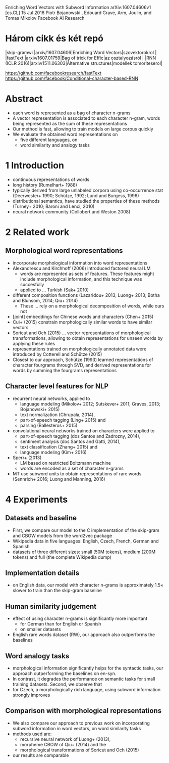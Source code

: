 Enriching Word Vectors with Subword Information
arXiv:1607.04606v1 [cs.CL] 15 Jul 2016
Piotr Bojanowski , Edouard Grave, Arm, Joulin, and Tomas Mikolov
Facebook AI Research

# Három cikk és két repó

|skip-gramwi	  |arxiv/1607.04606|Enriching Word Vectors|szovektorokrol	       |
|fastText	      |arxiv/1607.01759|Bag of trick for Effic|az osztalyozásról	   |
|RNN (ICLR 2016)|arxiv/1511.06303|Alternative structures|modellek tomoriteserol|

https://github.com/facebookresearch/fastText
https://github.com/facebook/Conditional-character-based-RNN

# Abstract

* each word is represented as a bag of character n-grams
* A vector representation is associated to each character n-gram,
  words being represented as the sum of these representations
* Our method is fast, allowing to train models on large corpus quickly
* We evaluate the obtained word representations on
  * five different languages, on
  * word similarity and analogy tasks

# 1 Introduction

* continuous representations of words
* long history (Rumelhart+ 1988)
* typically derived from large unlabeled corpora using co-occurrence stat
  (Deerwester+ 1990; Schütze, 1992; Lund and Burgess, 1996)
* distributional semantics, have studied the properties of these methods
  (Turney+ 2010; Baroni and Lenci, 2010)
* neural network community (Collobert and Weston 2008)

# 2 Related work

## Morphological word representations

* incorporate morphological information into word representations
* Alexandrescu and Kirchhoff (2006) introduced factored neural LM
  * words are represented as sets of features.  These features might include
    morphological information, and this technique was succesfully
  * applied to ... Turkish (Sak+ 2010)
* different composition functions (Lazaridou+ 2013; Luong+ 2013;
  Botha and Blunsom, 2014; Qiu+ 2014)
  * These ...  rely on a morphological decomposition of words, while ours not
* [joint] embeddings for Chinese words and characters (Chen+ 2015)
* Cui+ (2015) constrain morphologically similar words to have similar vectors
* Soricut and Och (2015) ... vector representations of
  morphological transformations, allowing to obtain representations for unseen
  words by applying these rules
* representations trained on morphologically annotated data were
  introduced by Cotterell and Schütze (2015)
* Closest to our approach, Schütze (1993) learned
  representations of character fourgrams through SVD, and
  derived representations for words by summing the fourgrams representations

## Character level features for NLP

* recurrent neural networks, applied to
  * language modeling (Mikolov+ 2012; Sutskever+ 2011;
    Graves, 2013; Bojanowski+ 2015)
  * text normalization (Chrupała, 2014),
  * part-of-speech tagging (Ling+ 2015) and
  * parsing (Ballesteros+ 2015)
* convolutional neural networks trained on characters were applied to
  * part-of-speech tagging (dos Santos and Zadrozny, 2014),
  * sentiment analysis (dos Santos and Gatti, 2014),
  * text classification (Zhang+ 2015) and
  * language modeling (Kim+ 2016)
* Sperr+ (2013)
  * LM based on restricted Boltzmann machine
  * words are encoded as a set of character n-grams
* MT use subword units to obtain representations of rare words
  (Sennrich+ 2016; Luong and Manning, 2016)

# 4 Experiments

## Datasets and baseline

* First, we compare our model to the C implementation of
  the skip-gram and CBOW models from the word2vec package
* Wikipedia data in five languages:
  English, Czech, French, German and Spanish
* datasets of three different sizes: small (50M tokens), medium (200M tokens)
  and full (the complete Wikipedia dump)

## Implementation details

* on English data, our model with character n-grams is approximately
  1.5× slower to train than the skip-gram baseline

## Human similarity judgement

* effect of using character n-grams is significantly more important
  * for German than for English or Spanish
  * on smaller datasets
* English rare words dataset (RW), our approach also outperforms the baselines

## Word analogy tasks

* morphological information significantly helps for the syntactic tasks, our
  approach outperforming the baselines on en-syn.
* In contrast, it degrades the performance on semantic tasks for small training
  datasets. Second, we observe that
* for Czech, a morphologically rich language,
  using subword information strongly improves

## Comparison with morphological representations

* We also compare our approach to previous work on incorporating subword
  information in word vectors, on word similarity tasks
* methods used are:
  * recursive neural network of Luong+ (2013),
  * morpheme CBOW of Qiu+ (2014) and the
  * morphological transformations of Soricut and Och (2015)
* our results are comparable
